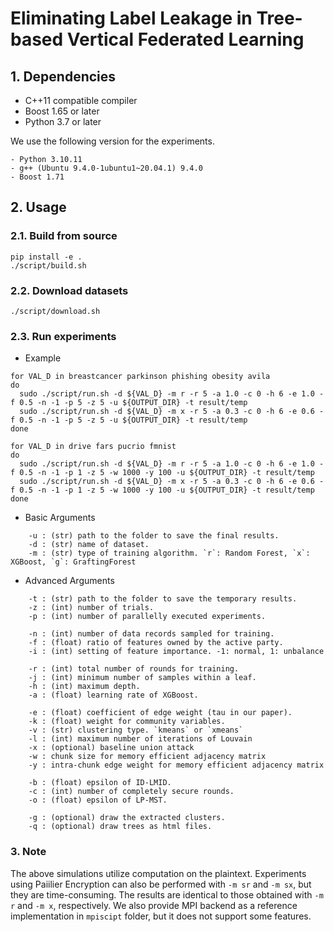 # Eliminating Label Leakage in Tree-based Vertical Federated Learning

## 1. Dependencies

- C++11 compatible compiler
- Boost 1.65 or later
- Python 3.7 or later

We use the following version for the experiments.

```
- Python 3.10.11
- g++ (Ubuntu 9.4.0-1ubuntu1~20.04.1) 9.4.0
- Boost 1.71
```

## 2. Usage

### 2.1. Build from source

```shell
pip install -e .
./script/build.sh
```

### 2.2. Download datasets

```shell
./script/download.sh
```

### 2.3. Run experiments

- Example

```shell
for VAL_D in breastcancer parkinson phishing obesity avila
do
  sudo ./script/run.sh -d ${VAL_D} -m r -r 5 -a 1.0 -c 0 -h 6 -e 1.0 -f 0.5 -n -1 -p 5 -z 5 -u ${OUTPUT_DIR} -t result/temp
  sudo ./script/run.sh -d ${VAL_D} -m x -r 5 -a 0.3 -c 0 -h 6 -e 0.6 -f 0.5 -n -1 -p 5 -z 5 -u ${OUTPUT_DIR} -t result/temp
done

for VAL_D in drive fars pucrio fmnist
do
  sudo ./script/run.sh -d ${VAL_D} -m r -r 5 -a 1.0 -c 0 -h 6 -e 1.0 -f 0.5 -n -1 -p 1 -z 5 -w 1000 -y 100 -u ${OUTPUT_DIR} -t result/temp
  sudo ./script/run.sh -d ${VAL_D} -m x -r 5 -a 0.3 -c 0 -h 6 -e 0.6 -f 0.5 -n -1 -p 1 -z 5 -w 1000 -y 100 -u ${OUTPUT_DIR} -t result/temp
done
```

- Basic Arguments

```
    -u : (str) path to the folder to save the final results.
    -d : (str) name of dataset.
    -m : (str) type of training algorithm. `r`: Random Forest, `x`: XGBoost, `g`: GraftingForest
```

- Advanced Arguments

```
    -t : (str) path to the folder to save the temporary results.
    -z : (int) number of trials.
    -p : (int) number of parallelly executed experiments.

    -n : (int) number of data records sampled for training.
    -f : (float) ratio of features owned by the active party.
    -i : (int) setting of feature importance. -1: normal, 1: unbalance

    -r : (int) total number of rounds for training.
    -j : (int) minimum number of samples within a leaf.
    -h : (int) maximum depth.
    -a : (float) learning rate of XGBoost.

    -e : (float) coefficient of edge weight (tau in our paper).
    -k : (float) weight for community variables.
    -v : (str) clustering type. `kmeans` or `xmeans`
    -l : (int) maximum number of iterations of Louvain
    -x : (optional) baseline union attack
    -w : chunk size for memory efficient adjacency matrix
    -y : intra-chunk edge weight for memory efficient adjacency matrix

    -b : (float) epsilon of ID-LMID.
    -c : (int) number of completely secure rounds.
    -o : (float) epsilon of LP-MST.

    -g : (optional) draw the extracted clusters.
    -q : (optional) draw trees as html files.
```

### 3. Note

The above simulations utilize computation on the plaintext. Experiments using Paiilier Encryption can also be performed with `-m sr` and `-m sx`, but they are time-consuming. The results are identical to those obtained with `-m r` and `-m x`, respectively. We also provide MPI backend as a reference implementation in `mpiscipt` folder, but it does not support some features.
